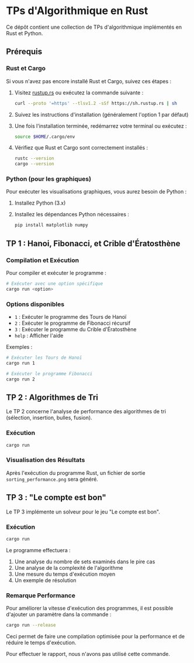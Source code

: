# TPs d'Algorithmique en Rust

Ce dépôt contient une collection de TPs d'algorithmique implémentés en Rust et Python.

## Prérequis

### Rust et Cargo
Si vous n'avez pas encore installé Rust et Cargo, suivez ces étapes :

1. Visitez [rustup.rs](https://rustup.rs/) ou exécutez la commande suivante :
   ```bash
   curl --proto '=https' --tlsv1.2 -sSf https://sh.rustup.rs | sh
   ```

2. Suivez les instructions d'installation (généralement l'option 1 par défaut)

3. Une fois l'installation terminée, redémarrez votre terminal ou exécutez :
   ```bash
   source $HOME/.cargo/env
   ```

4. Vérifiez que Rust et Cargo sont correctement installés :
   ```bash
   rustc --version
   cargo --version
   ```

### Python (pour les graphiques)
Pour exécuter les visualisations graphiques, vous aurez besoin de Python :

1. Installez Python (3.x)

2. Installez les dépendances Python nécessaires :
   ```bash
   pip install matplotlib numpy
   ```

## TP 1 : Hanoi, Fibonacci, et Crible d'Ératosthène

### Compilation et Exécution

Pour compiler et exécuter le programme :

```bash
# Exécuter avec une option spécifique
cargo run <option>
```

### Options disponibles

- `1` : Exécuter le programme des Tours de Hanoï
- `2` : Exécuter le programme de Fibonacci récursif
- `3` : Exécuter le programme du Crible d'Ératosthène
- `help` : Afficher l'aide

Exemples :
```bash
# Exécuter les Tours de Hanoï
cargo run 1

# Exécuter le programme Fibonacci
cargo run 2
```

## TP 2 : Algorithmes de Tri

Le TP 2 concerne l'analyse de performance des algorithmes de tri (sélection, insertion, bulles, fusion).

### Exécution

```bash
cargo run
```

### Visualisation des Résultats

Après l'exécution du programme Rust, un fichier de sortie `sorting_performance.png` sera généré.

## TP 3 : "Le compte est bon"

Le TP 3 implémente un solveur pour le jeu "Le compte est bon".

### Exécution

```bash
cargo run
```

Le programme effectuera :
1. Une analyse du nombre de sets examinés dans le pire cas
2. Une analyse de la complexité de l'algorithme
3. Une mesure du temps d'exécution moyen
4. Un exemple de résolution


### Remarque Performance

Pour améliorer la vitesse d'exécution des programmes, il est possible d'ajouter un paramètre dans la commande :

```bash
cargo run --release
```

Ceci permet de faire une compilation optimisée pour la performance et de réduire le temps d'exécution.

Pour effectuer le rapport, nous n'avons pas utilisé cette commande.